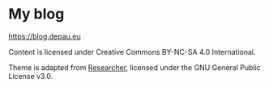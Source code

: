 # My blog

https://blog.depau.eu

Content is licensed under Creative Commons BY-NC-SA 4.0 International.

Theme is adapted from [Researcher](https://github.com/ankitsultana/researcher), licensed under the GNU General Public License v3.0.

